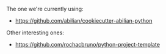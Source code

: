 The one we're currently using:
- https://github.com/abilian/cookiecutter-abilian-python

Other interesting ones:
- https://github.com/rochacbruno/python-project-template

